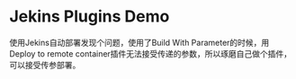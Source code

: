 # Jekins Plugins Demo
使用Jekins自动部署发现个问题，使用了Build With Parameter的时候，用Deploy to remote container插件无法接受传递的参数，所以琢磨自己做个插件，可以接受传参部署。
